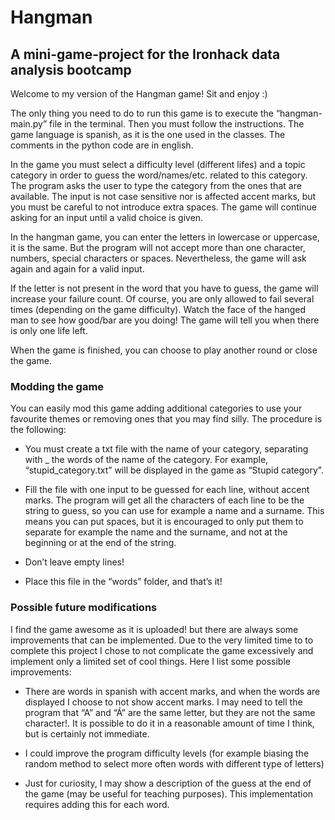 # Hangman  
## A mini-game-project for the Ironhack data analysis bootcamp
 
Welcome to my version of the Hangman game! Sit and enjoy :) 
 
The only thing you need to do to run this game is to execute the “hangman-main.py” file in the terminal. Then you must follow the instructions. The game language is spanish, as it is the one used in the classes. The comments in the python code are in english.
 
In the game you must select a difficulty level (different lifes) and a topic category in order to guess the word/names/etc. related to this category. The program asks the user to type the category from the ones that are available. The input is not case sensitive nor is affected accent marks, but you must be careful to not introduce extra spaces. The game will continue asking for an input until a valid choice is given.
 
In the hangman game, you can enter the letters in lowercase or uppercase, it is the same. But the program will not accept more than one character, numbers, special characters or spaces. Nevertheless, the game will ask again and again for a valid input.
 
If the letter is not present in the word that you have to guess, the game will increase your failure count. Of course, you are only allowed to fail several times (depending on the game difficulty). Watch the face of the hanged man to see how good/bar are you doing! The game will tell you when there is only one life left.
 
When the game is finished, you can choose to play another round or close the game.
 
 
 
 
### Modding the game
 
You can easily mod this game adding additional categories to use your favourite themes or removing ones that you may find silly. The procedure is the following:
 
- You must create a txt file with the name of your category, separating with _ the words of the name of the category. For example, “stupid_category.txt” will be displayed in the game as “Stupid category”.
 
- Fill the file with one input to be guessed for each line, without accent marks. The program will get all the characters of each line to be the string to guess, so you can use for example a name and a surname. This means you can put spaces, but it is encouraged to only put them to separate for example the name and the surname, and not at the beginning or at the end of the string.
 
- Don’t leave empty lines!
 
- Place this file in the “words” folder, and that’s it!
 
 
 
 
### Possible future modifications
 
I find the game awesome as it is uploaded! but there are always some improvements that can be implemented. Due to the very limited time to to complete this project I chose to not complicate the game excessively and implement only a limited set of cool things. Here I list some possible improvements:
 
- There are words in spanish with accent marks, and when the words are displayed I choose to not show accent marks. I may need to tell the program that “A” and “Á” are the same letter, but they are not the same character!. It is possible to do it in a reasonable amount of time I think, but is certainly not immediate.
 
- I could improve the program difficulty levels (for example biasing the random method to select more often words with different type of letters)
 
- Just for curiosity, I may show a description of the guess at the end of the game (may be useful for teaching purposes). This implementation requires adding this for each word.


